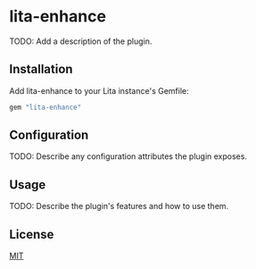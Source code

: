 # lita-enhance

TODO: Add a description of the plugin.

## Installation

Add lita-enhance to your Lita instance's Gemfile:

``` ruby
gem "lita-enhance"
```

## Configuration

TODO: Describe any configuration attributes the plugin exposes.

## Usage

TODO: Describe the plugin's features and how to use them.

## License

[MIT](http://opensource.org/licenses/MIT)
